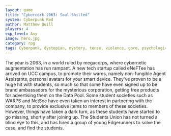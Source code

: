 ```yaml
---
layout: game
title: "Cybercork 2063: Soul-Shilled"
system: Cyberpunk Red
author: Matthew Quill
players: 4
exp_level: Any
image: hero.jpg
category: rpg
tags: Cyberpunk, dystopian, mystery, tense, violence, gore, psychological horror (18+)
---
```


The year is 2063, in a world ruled by megacorps, where cybernetic augmentation has run rampant. A new tech startup called eNeFTee has arrived on UCC campus, to promote their wares, namely non-fungible Agent Assistants, personal avatars for your smart device. They've proven to be a huge hit with students, so much so that some have even signed up to be brand ambassadors for the mysterious corporation, getting free products for advertising them on the Data Pool. Some student societies such as WARPS and NetSoc have even taken an interest in partnering with the company, to provide exclusive items to members of these societies. However, things have taken a dark turn, as these students have started to go missing, shortly after joining up. The Students Union has not turned a blind eye to this, and has hired a group of young Edgerunners to solve the case, and find the students.


